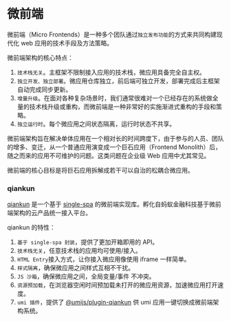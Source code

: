 # 微前端

微前端（Micro Frontends）是一种多个团队通过`独立发布功能`的方式来共同构建现代化 web 应用的技术手段及方法策略。

微前端架构的核心特点：

1. `技术栈无关`。主框架不限制接入应用的技术栈，微应用具备完全自主权。
2. `独立开发、独立部署`。微应用仓库独立，前后端可独立开发，部署完成后主框架自动完成同步更新。
3. `增量升级`。在面对各种复杂场景时，我们通常很难对一个已经存在的系统做全量的技术栈升级或重构，而微前端是一种非常好的实施渐进式重构的手段和策略。
4. `独立运行时`。每个微应用之间状态隔离，运行时状态不共享。

微前端架构旨在解决单体应用在一个相对长的时间跨度下，由于参与的人员、团队的增多、变迁，从一个普通应用演变成一个巨石应用（Frontend Monolith）后，随之而来的应用不可维护的问题。这类问题在企业级 Web 应用中尤其常见。

微前端的核心目标是将巨石应用拆解成若干可以自治的松耦合微应用。

### qiankun

[qiankun](https://qiankun.umijs.org/zh) 是一个基于 [single-spa](https://github.com/CanopyTax/single-spa) 的微前端实现库。孵化自蚂蚁金融科技基于微前端架构的云产品统一接入平台。

qiankun 的特性：

1. `基于 single-spa 封装`，提供了更加开箱即用的 API。
2. `技术栈无关`，任意技术栈的应用均可使用/接入。
3. `HTML Entry`接入方式，让你接入微应用像使用 iframe 一样简单。
4. `样式隔离`，确保微应用之间样式互相不干扰。
5. `JS 沙箱`，确保微应用之间，全局变量/事件 不冲突。
6. `资源预加载`，在浏览器空闲时间预加载未打开的微应用资源，加速微应用打开速度。
7. `umi 插件`，提供了 [@umijs/plugin-qiankun](https://github.com/umijs/plugins/tree/master/packages/plugin-qiankun) 供 umi 应用一键切换成微前端架构系统。
